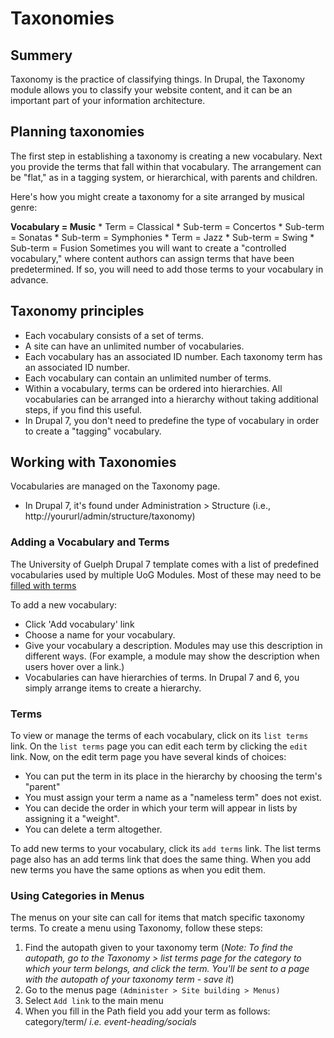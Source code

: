 # Taxonomies
## Summery
Taxonomy is the practice of classifying things. In Drupal, the Taxonomy module allows you to classify your website content, and it can be an important part of your information architecture.

## Planning taxonomies
The first step in establishing a taxonomy is creating a new vocabulary. Next you provide the terms that fall within that vocabulary. The arrangement can be "flat," as in a tagging system, or hierarchical, with parents and children.

Here's how you might create a taxonomy for a site arranged by musical genre:

**Vocabulary = Music**
    * Term = Classical
        * Sub-term = Concertos
        * Sub-term = Sonatas
        * Sub-term = Symphonies
    * Term = Jazz
        * Sub-term = Swing
        * Sub-term = Fusion
Sometimes you will want to create a "controlled vocabulary," where content authors can assign terms that have been predetermined. If so, you will need to add those terms to your vocabulary in advance.

## Taxonomy principles
* Each vocabulary consists of a set of terms.
* A site can have an unlimited number of vocabularies.
* Each vocabulary has an associated ID number. Each taxonomy term has an associated ID number.
* Each vocabulary can contain an unlimited number of terms.
* Within a vocabulary, terms can be ordered into hierarchies. All vocabularies can be arranged into a hierarchy without taking additional steps, if you find this useful.
* In Drupal 7, you don't need to predefine the type of vocabulary in order to create a "tagging" vocabulary.

## Working with Taxonomies
Vocabularies are managed on the Taxonomy page.
* In Drupal 7, it's found under Administration > Structure (i.e., http://yoururl/admin/structure/taxonomy)

### Adding a Vocabulary and Terms
The University of Guelph Drupal 7 template comes with a list of predefined vocabularies used by multiple UoG Modules. Most of these may need to be [filled with terms](taxonomies.md#terms)

To add a new vocabulary:
* Click 'Add vocabulary' link
* Choose a name for your vocabulary.
* Give your vocabulary a description. Modules may use this description in different ways. (For example, a module may show the description when users hover over a link.)
* Vocabularies can have hierarchies of terms. In Drupal 7 and 6, you simply arrange items to create a hierarchy.

### Terms
To view or manage the terms of each vocabulary, click on its `list terms` link. On the `list terms` page you can edit each term by clicking the `edit` link. Now, on the edit term page you have several kinds of choices:
* You can put the term in its place in the hierarchy by choosing the term's "parent"
* You must assign your term a name as a "nameless term" does not exist.
* You can decide the order in which your term will appear in lists by assigning it a "weight".
* You can delete a term altogether.

To add new terms to your vocabulary, click its `add terms` link. The list terms page also has an add terms link that does the same thing. When you add new terms you have the same options as when you edit them.

### Using Categories in Menus

The menus on your site can call for items that match specific taxonomy terms. To create a menu using Taxonomy, follow these steps:

1. Find the autopath given to your taxonomy term (*Note: To find the autopath, go to the Taxonomy > list terms page for the category to which your term belongs, and click the term. You'll be sent to a page with the autopath of your taxonomy term - save it*)
2. Go to the menus page `(Administer > Site building > Menus)`
3. Select `Add link` to the main menu
4. When you fill in the Path field you add your term as follows: category/term/ *i.e. event-heading/socials*
